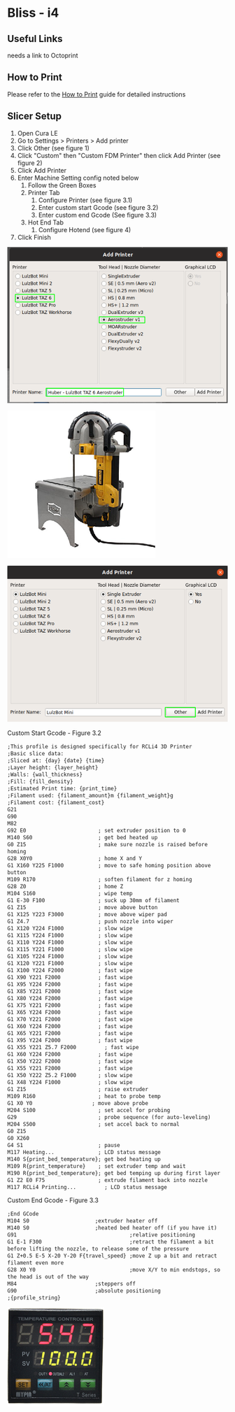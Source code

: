 # Bliss - i4

## Useful Links

needs a link to Octoprint

## How to Print

Please refer to the [How to Print](how-to-print.md) guide for detailed instructions

## Slicer Setup

1. Open Cura LE
2. Go to Settings &gt; Printers &gt; Add printer
3. Click Other \(see figure 1\)
4. Click "Custom" then "Custom FDM Printer" then click Add Printer \(see figure 2\)
5. Click Add Printer
6. Enter Machine Setting config noted below
   1. Follow the Green Boxes
   2. Printer Tab
      1. Configure Printer \(see figure 3.1\)
      2. Enter custom start Gcode \(see figure 3.2\)
      3. Enter custom end Gcode \(See figure 3.3\)
   3. Hot End Tab
      1. Configure Hotend \(see figure 4\)
7. Click Finish

![figure 1](../.gitbook/assets/image%20%2842%29.png)

![Figure 2](../.gitbook/assets/image%20%2851%29.png)

![Figure 3.1](../.gitbook/assets/image%20%2834%29.png)

Custom Start Gcode - Figure 3.2

```text
;This profile is designed specifically for RCLi4 3D Printer
;Basic slice data:
;Sliced at: {day} {date} {time}
;Layer height: {layer_height}
;Walls: {wall_thickness}
;Fill: {fill_density}
;Estimated Print time: {print_time}
;Filament used: {filament_amount}m {filament_weight}g
;Filament cost: {filament_cost}
G21
G90
M82
G92 E0                       ; set extruder position to 0
M140 S60                     ; get bed heated up
G0 Z15                       ; make sure nozzle is raised before homing
G28 X0Y0                     ; home X and Y
G1 X160 Y225 F1000           ; move to safe homing position above button
M109 R170                    ; soften filament for z homing
G28 Z0                       ; home Z
M104 S160                    ; wipe temp
G1 E-30 F100                 ; suck up 30mm of filament
G1 Z15                       ; move above button
G1 X125 Y223 F3000           ; move above wiper pad
G1 Z4.7                      ; push nozzle into wiper
G1 X120 Y224 F1000           ; slow wipe
G1 X115 Y224 F1000           ; slow wipe
G1 X110 Y224 F1000           ; slow wipe
G1 X115 Y221 F1000           ; slow wipe
G1 X105 Y224 F1000           ; slow wipe
G1 X120 Y221 F1000           ; slow wipe
G1 X100 Y224 F2000           ; fast wipe
G1 X90 Y221 F2000            ; fast wipe
G1 X95 Y224 F2000            ; fast wipe
G1 X85 Y221 F2000            ; fast wipe
G1 X80 Y224 F2000            ; fast wipe
G1 X75 Y221 F2000            ; fast wipe
G1 X65 Y224 F2000            ; fast wipe
G1 X70 Y221 F2000            ; fast wipe
G1 X60 Y224 F2000            ; fast wipe
G1 X65 Y221 F2000            ; fast wipe
G1 X95 Y224 F2000            ; fast wipe
G1 X55 Y221 Z5.7 F2000         ; fast wipe
G1 X60 Y224 F2000            ; fast wipe
G1 X50 Y222 F2000            ; fast wipe
G1 X55 Y221 F2000            ; fast wipe
G1 X50 Y222 Z5.2 F1000       ; slow wipe
G1 X48 Y224 F1000            ; slow wipe
G1 Z15                       ; raise extruder
M109 R160                    ; heat to probe temp
G1 X0 Y0                   ; move above probe
M204 S100                    ; set accel for probing
G29                          ; probe sequence (for auto-leveling)
M204 S500                    ; set accel back to normal
G0 Z15
G0 X260
G4 S1                        ; pause
M117 Heating...              ; LCD status message
M140 S{print_bed_temperature}; get bed heating up
M109 R{print_temperature}    ; set extruder temp and wait
M190 R{print_bed_temperature}; get bed temping up during first layer
G1 Z2 E0 F75                 ; extrude filament back into nozzle
M117 RCLi4 Printing...         ; LCD status message
```

Custom End Gcode - Figure 3.3

```text
;End GCode
M104 S0                     ;extruder heater off
M140 S0                     ;heated bed heater off (if you have it)
G91                                    ;relative positioning
G1 E-1 F300                            ;retract the filament a bit before lifting the nozzle, to release some of the pressure
G1 Z+0.5 E-5 X-20 Y-20 F{travel_speed} ;move Z up a bit and retract filament even more
G28 X0 Y0                              ;move X/Y to min endstops, so the head is out of the way
M84                         ;steppers off
G90                         ;absolute positioning
;{profile_string}
```

![Figure 4](../.gitbook/assets/image%20%285%29.png)

